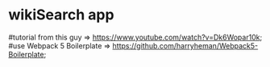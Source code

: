 # wikiSearch app

#tutorial from this guy => https://www.youtube.com/watch?v=Dk6Wopar10k;
#use Webpack 5 Boilerplate => https://github.com/harryheman/Webpack5-Boilerplate;
